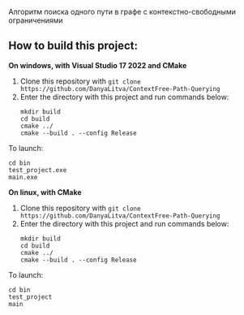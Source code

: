 Алгоритм поиска одного пути в графе с контекстно-свободными ограничениями

## How to build this project:

**On windows, with Visual Studio 17 2022 and CMake**
1. Clone this repository with `git clone https://github.com/DanyaLitva/ContextFree-Path-Querying`
2. Enter the directory with this project and run commands below:
    ```
    mkdir build
    cd build
    cmake ../
    cmake --build . --config Release
    ```
To launch:
 ```
cd bin
test_project.exe
main.exe
 ```

**On linux, with CMake**
1. Clone this repository with `git clone https://github.com/DanyaLitva/ContextFree-Path-Querying`
2. Enter the directory with this project and run commands below:
    ```
    mkdir build
    cd build
    cmake ../
    cmake --build . --config Release
    ```
To launch:
 ```
cd bin
test_project
main
 ```
